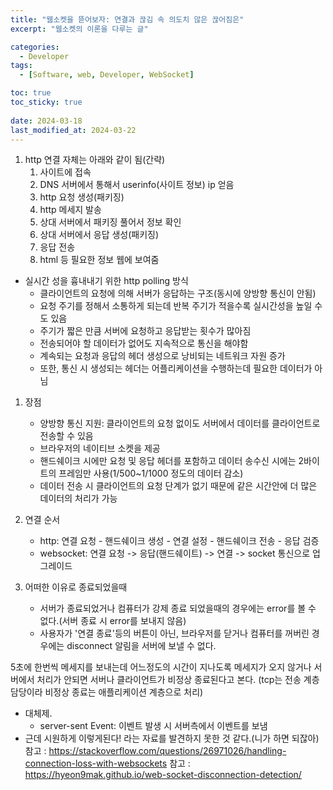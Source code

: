 ```yaml
---
title: "웹소켓을 뜯어보자: 연결과 끊김 속 의도치 않은 끊어짐은"
excerpt: "웹소켓의 이론을 다루는 글"

categories:
  - Developer
tags:
  - [Software, web, Developer, WebSocket]

toc: true
toc_sticky: true
 
date: 2024-03-18
last_modified_at: 2024-03-22
---   
```


1. http 연결 자체는 아래와 같이 됨(간략)
    1. 사이트에 접속
    1. DNS 서버에서 통해서 userinfo(사이트 정보) ip 얻음
    1. http 요청 생성(패키징)
    1. http 메세지 발송
    1. 상대 서버에서 패키징 풀어서 정보 확인
    1. 상대 서버에서 응답 생성(패키징)
    1. 응답 전송
    1. html 등 필요한 정보 웹에 보여줌

- 실시간 성을 흉내내기 위한 http polling 방식
  - 클라이언트의 요청에 의해 서버가 응답하는 구조(동시에 양방향 통신이 안됨)
  - 요청 주기를 정해서 소통하게 되는데 반복 주기가 적을수록 실시간성을 높일 수도 있음
  - 주기가 짧은 만큼 서버에 요청하고 응답받는 횟수가 많아짐
  - 전송되어야 할 데이터가 없어도 지속적으로 통신을 해야함
  - 계속되는 요청과 응답의 헤더 생성으로 낭비되는 네트워크 자원 증가
  - 또한, 통신 시 생성되는 헤더는 어플리케이션을 수행하는데 필요한 데이터가 아님

1. 장점
    - 양방향 통신 지원: 클라이언트의 요청 없이도 서버에서 데이터를 클라이언트로 전송할 수 있음
    - 브라우저의 네이티브 소켓을 제공
    - 핸드쉐이크 시에만 요청 및 응답 헤더를 포함하고 데이터 송수신 시에는 2바이트의 프레임만 사용(1/500~1/1000 정도의 데이터 감소)
    - 데이터 전송 시 클라이언트의 요청 단계가 없기 때문에 같은 시간안에 더 많은 데이터의 처리가 가능

1. 연결 순서
    - http: 연결 요청 - 핸드쉐이크 생성 - 연결 설정 - 핸드쉐이크 전송 - 응답 검증
    - websocket: 연결 요청 -> 응답(핸드쉐이트) -> 연결 -> socket 통신으로 업그레이드

1. 어떠한 이유로 종료되었을때
    - 서버가 종료되었거나 컴퓨터가 강제 종료 되었을때의 경우에는 error를 볼 수 없다.(서버 종료 시 error를 보내지 않음) 
    - 사용자가 '연결 종료'등의 버튼이 아닌, 브라우저를 닫거나 컴퓨터를 꺼버린 경우에는 disconnect 알림을 서버에 보낼 수 없다.

5초에 한번씩 메세지를 보내는데 어느정도의 시간이 지나도록 메세지가 오지 않거나 서버에서 처리가 안되면 서버나 클라이언트가 비정상 종료된다고 본다.
(tcp는 전송 계층 담당이라 비정상 종료는 애플리케이션 계층으로 처리)

- 대체제.   
  - server-sent Event: 이벤트 발생 시 서버측에서 이벤트를 보냄
- 근데 시원하게 이렇게된다! 라는 자료를 발견하지 못한 것 같다.(니가 하면 되잖아)
참고 : https://stackoverflow.com/questions/26971026/handling-connection-loss-with-websockets
참고 : https://hyeon9mak.github.io/web-socket-disconnection-detection/